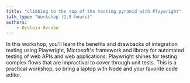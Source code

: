 ```yaml
---
title: "Climbing to the top of the testing pyramid with Playwright"
talk_type: "Workshop (1.5 hours)"
authors:
    - Øystein Øvrebø
---
```

In this workshop, you'll learn the benefits and drawbacks of integration testing using Playwright, Microsoft's framework and library for automated testing of web APIs and web applications. Playwright shines for testing complex flows that are impractival to cover through unit tests. This is a practical workshop, so bring a laptop with Node and your favorite code editor.
